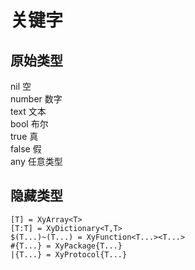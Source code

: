 # 关键字
## 原始类型
nil 空  
number 数字  
text 文本  
bool 布尔  
true 真  
false 假  
any 任意类型  

## 隐藏类型
    [T] = XyArray<T>
    [T:T] = XyDictionary<T,T>
    $(T...)~(T...) = XyFunction<T...><T...>
    #{T...} = XyPackage{T...}
    |{T...} = XyProtocol{T...}